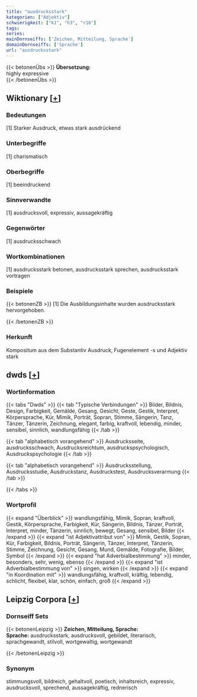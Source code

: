 ```yaml
---
title: "ausdrucksstark"
kategorien: ["Adjektiv"]
schwierigkeit: ["k1", "h3", "r16"]
tags:
series:
mainDornseiffs: ['Zeichen, Mitteilung, Sprache']
domainDornseiffs: ['Sprache']
url: "ausdrucksstark"
---
```


{{< betonenÜbs >}}
**Übersetzung:**  
highly expressive  
{{< /betonenÜbs >}}

## Wiktionary [[+](https://de.wiktionary.org/wiki/ausdrucksstark)]

### Bedeutungen
[1] Starker Ausdruck, etwas stark ausdrückend  

### Unterbegriffe
[1] charismatisch  

### Oberbegriffe
[1] beeindruckend  

### Sinnverwandte
[1] ausdrucksvoll, expressiv, aussagekräftig  

### Gegenwörter
[1] ausdrucksschwach  

### Wortkombinationen
[1] ausdrucksstark betonen, ausdrucksstark sprechen, ausdrucksstark vortragen  

### Beispiele
{{< betonenZB >}}
[1] Die Ausbildungsinhalte wurden ausdrucksstark hervorgehoben.  

{{< /betonenZB >}}
### Herkunft
Kompositum aus dem Substantiv Ausdruck, Fugenelement -s und Adjektiv stark  



## dwds [[+](https://www.dwds.de/wb/ausdrucksstark)]

### Wortinformation
{{< tabs "Dwds" >}}
{{< tab "Typische Verbindungen" >}}
Bilder, Bildnis, Design, Farbigkeit, Gemälde, Gesang, Gesicht, Geste, Gestik, Interpret, Körpersprache, Kür, Mimik, Porträt, Sopran, Stimme, Sängerin, Tanz, Tänzer, Tänzerin, Zeichnung, elegant, farbig, kraftvoll, lebendig, minder, sensibel, sinnlich, wandlungsfähig
{{< /tab >}}

{{< tab "alphabetisch vorangehend" >}}
Ausdrucksseite, ausdrucksschwach, Ausdrucksreichtum, ausdruckspsychologisch, Ausdruckspsychologie
{{< /tab >}}

{{< tab "alphabetisch vorangehend" >}}
Ausdrucksstellung, Ausdrucksstudie, Ausdruckstanz, Ausdruckstest, Ausdrucksverarmung
{{< /tab >}}

{{< /tabs >}}

### Wortprofil
{{< expand "Überblick" >}} wandlungsfähig, Mimik, Sopran, kraftvoll, Gestik, Körpersprache, Farbigkeit, Kür, Sängerin, Bildnis, Tänzer, Porträt, Interpret, minder, Tänzerin, sinnlich, bewegt, Gesang, sensibel, Bilder {{< /expand >}}
{{< expand "ist Adjektivattribut von" >}} Mimik, Gestik, Sopran, Kür, Farbigkeit, Bildnis, Porträt, Sängerin, Tänzer, Interpret, Tänzerin, Stimme, Zeichnung, Gesicht, Gesang, Mund, Gemälde, Fotografie, Bilder, Symbol {{< /expand >}}
{{< expand "hat Adverbialbestimmung" >}} minder, besonders, sehr, wenig, ebenso {{< /expand >}}
{{< expand "ist Adverbialbestimmung von" >}} singen, wirken {{< /expand >}}
{{< expand "in Koordination mit" >}} wandlungsfähig, kraftvoll, kräftig, lebendig, schlicht, flexibel, klar, schön, einfach, groß {{< /expand >}}

## Leipzig Corpora [[+](https://corpora.uni-leipzig.de/en/res?word=ausdrucksstark&corpusId=deu_newscrawl-public_2018)]

### Dornseiff Sets
{{< betonenLeipzig >}}
**Zeichen, Mitteilung, Sprache:**  
**Sprache:** ausdrucksstark, ausdrucksvoll, gebildet, literarisch, sprachgewandt, stilvoll, wortgewaltig, wortgewandt  

{{< /betonenLeipzig >}}

### Synonym
stimmungsvoll, bildreich, gehaltvoll, poetisch, inhaltsreich, expressiv, ausdrucksvoll, sprechend, aussagekräftig, rednerisch

